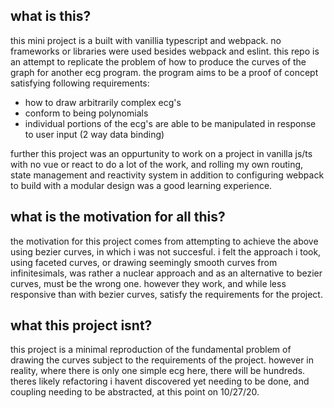 ## what is this?

this mini project is a built with vanillia typescript and webpack. no frameworks or libraries were used besides webpack and eslint. this repo is an attempt to replicate the problem of how to produce the curves of the graph for another ecg program. the program aims to be a proof of concept satisfying following requirements:

-   how to draw arbitrarily complex ecg's
-   conform to being polynomials
-   individual portions of the ecg's are able to be manipulated in response to user input (2 way data binding)

further this project was an oppurtunity to work on a project in vanilla js/ts with no vue or react to do a lot of the
work, and rolling my own routing, state management and reactivity system in addition to configuring webpack to build
with a modular design was a good learning experience.

## what is the motivation for all this?

the motivation for this project comes from attempting to achieve the above using bezier curves, in which i was not
succesful. i felt the approach i took, using faceted curves, or drawing seemingly smooth curves from infinitesimals,
was rather a nuclear approach and as an alternative to bezier curves, must be the wrong one. however they work, and
while less responsive than with bezier curves, satisfy the requirements for the project.

## what this project isnt?

this project is a minimal reproduction of the fundamental problem of drawing the curves
subject to the requirements of the project. however in reality, where there is only one simple ecg here, there will be
hundreds. theres likely refactoring i havent discovered yet needing to be done, and coupling needing to be abstracted, at this point on 10/27/20.

